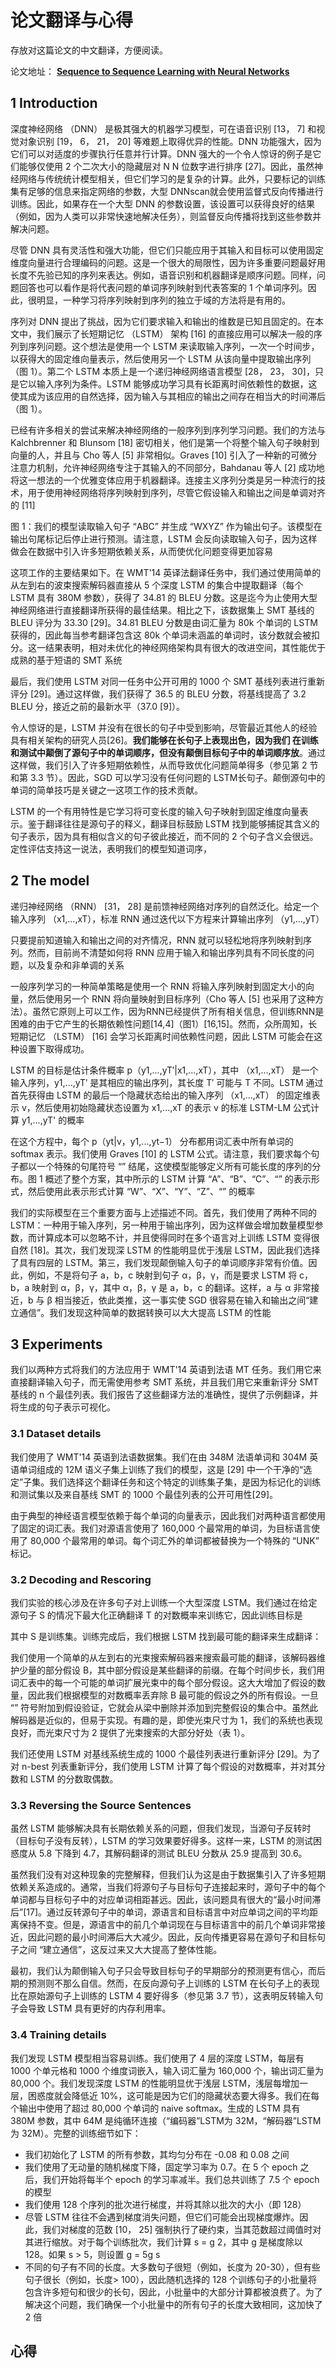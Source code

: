 # 论文翻译与心得

存放对这篇论文的中文翻译，方便阅读。

论文地址：
**[Sequence to Sequence Learning with Neural Networks](https://papers.nips.cc/paper/5346-sequence-to-sequence-learning-with-neural-networks.pdf)**



##  **1 Introduction**

深度神经网络 （DNN） 是极其强大的机器学习模型，可在语音识别 [13， 7] 和视觉对象识别 [19， 6， 21， 20] 等难题上取得优异的性能。DNN 功能强大，因为它们可以对适度的步骤执行任意并行计算。DNN 强大的一个令人惊讶的例子是它们能够仅使用 2 个二次大小的隐藏层对 N N 位数字进行排序 [27]。因此，虽然神经网络与传统统计模型相关，但它们学习的是复杂的计算。此外，只要标记的训练集有足够的信息来指定网络的参数，大型 DNNscan就会使用监督式反向传播进行训练。因此，如果存在一个大型 DNN 的参数设置，该设置可以获得良好的结果（例如，因为人类可以非常快速地解决任务），则监督反向传播将找到这些参数并解决问题。

尽管 DNN 具有灵活性和强大功能，但它们只能应用于其输入和目标可以使用固定维度向量进行合理编码的问题。这是一个很大的局限性，因为许多重要问题最好用长度不先验已知的序列来表达。例如，语音识别和机器翻译是顺序问题。同样，问题回答也可以看作是将代表问题的单词序列映射到代表答案的 1 个单词序列。因此，很明显，一种学习将序列映射到序列的独立于域的方法将是有用的。

序列对 DNN 提出了挑战，因为它们要求输入和输出的维数是已知且固定的。在本文中，我们展示了长短期记忆 （LSTM） 架构 [16] 的直接应用可以解决一般的序列到序列问题。这个想法是使用一个 LSTM 来读取输入序列，一次一个时间步，以获得大的固定维向量表示，然后使用另一个 LSTM 从该向量中提取输出序列（图 1）。第二个 LSTM 本质上是一个递归神经网络语言模型 [28， 23， 30]，只是它以输入序列为条件。LSTM 能够成功学习具有长距离时间依赖性的数据，这使其成为该应用的自然选择，因为输入与其相应的输出之间存在相当大的时间滞后（图 1）。

已经有许多相关的尝试来解决神经网络的一般序列到序列学习问题。我们的方法与 Kalchbrenner 和 Blunsom [18] 密切相关，他们是第一个将整个输入句子映射到向量的人，并且与 Cho 等人 [5] 非常相似。Graves [10] 引入了一种新的可微分注意力机制，允许神经网络专注于其输入的不同部分，Bahdanau 等人 [2] 成功地将这一想法的一个优雅变体应用于机器翻译。连接主义序列分类是另一种流行的技术，用于使用神经网络将序列映射到序列，尽管它假设输入和输出之间是单调对齐的 [11]

图 1：我们的模型读取输入句子 “ABC” 并生成 “WXYZ” 作为输出句子。该模型在输出句尾标记后停止进行预测。请注意，LSTM 会反向读取输入句子，因为这样做会在数据中引入许多短期依赖关系，从而使优化问题变得更加容易

这项工作的主要结果如下。在 WMT'14 英译法翻译任务中，我们通过使用简单的从左到右的波束搜索解码器直接从 5 个深度 LSTM 的集合中提取翻译（每个 LSTM 具有 380M 参数），获得了 34.81 的 BLEU 分数。这是迄今为止使用大型神经网络进行直接翻译所获得的最佳结果。相比之下，该数据集上 SMT 基线的 BLEU 评分为 33.30 [29]。34.81 BLEU 分数是由词汇量为 80k 个单词的 LSTM 获得的，因此每当参考翻译包含这 80k 个单词未涵盖的单词时，该分数就会被扣分。这一结果表明，相对未优化的神经网络架构具有很大的改进空间，其性能优于成熟的基于短语的 SMT 系统

最后，我们使用 LSTM 对同一任务中公开可用的 1000 个 SMT 基线列表进行重新评分 [29]。通过这样做，我们获得了 36.5 的 BLEU 分数，将基线提高了 3.2 BLEU 分，接近之前的最新水平（37.0 [9]）。

令人惊讶的是，LSTM 并没有在很长的句子中受到影响，尽管最近其他人的经验 具有相关架构的研究人员[26]。**我们能够在长句子上表现出色，因为我们 在训练和测试中颠倒了源句子中的单词顺序，但没有颠倒目标句子中的单词顺序放**。通过这样做，我们引入了许多短期依赖性，从而导致优化问题简单得多（参见第 2 节和第 3.3 节）。因此，SGD 可以学习没有任何问题的 LSTM长句子。颠倒源句中的单词的简单技巧是关键之一这项工作的技术贡献。

LSTM 的一个有用特性是它学习将可变长度的输入句子映射到固定维度向量表示。鉴于翻译往往是源句子的释义，翻译目标鼓励 LSTM 找到能够捕捉其含义的句子表示，因为具有相似含义的句子彼此接近，而不同的 2 个句子含义会很远。定性评估支持这一说法，表明我们的模型知道词序，

##  2 The model

递归神经网络 （RNN） [31， 28] 是前馈神经网络对序列的自然泛化。给定一个输入序列 （x1,...,xT），标准 RNN 通过迭代以下方程来计算输出序列 （y1,...,yT）

只要提前知道输入和输出之间的对齐情况，RNN 就可以轻松地将序列映射到序列。然而，目前尚不清楚如何将 RNN 应用于输入和输出序列具有不同长度的问题，以及复杂和非单调的关系

一般序列学习的一种简单策略是使用一个 RNN 将输入序列映射到固定大小的向量，然后使用另一个 RNN 将向量映射到目标序列（Cho 等人 [5] 也采用了这种方法）。虽然它原则上可以工作，因为RNN已经提供了所有相关信息，但训练RNN是困难的由于它产生的长期依赖性问题[14,4]（图1）[16,15]。然而，众所周知，长短期记忆 （LSTM） [16] 会学习长距离时间依赖性问题，因此 LSTM 可能会在这种设置下取得成功。

LSTM 的目标是估计条件概率 p（y1,...,yT′|x1,...,xT），其中 （x1,...,xT） 是一个输入序列，y1,...,yT′ 是其相应的输出序列，其长度 T′ 可能与 T 不同。LSTM 通过首先获得由 LSTM 的最后一个隐藏状态给出的输入序列 （x1,...,xT） 的固定维表示 v，然后使用初始隐藏状态设置为 x1,...,xT 的表示 v 的标准 LSTM-LM 公式计算 y1,...,yT' 的概率

在这个方程中，每个 p（yt|v，y1,...,yt−1） 分布都用词汇表中所有单词的 softmax 表示。我们使用 Graves [10] 的 LSTM 公式。请注意，我们要求每个句子都以一个特殊的句尾符号 “<EOS>” 结尾，这使模型能够定义所有可能长度的序列的分布。图 1 概述了整个方案，其中所示的 LSTM 计算 “A”、“B”、“C”、“” 的表示形式<EOS>，然后使用此表示形式计算 “W”、“X”、“Y”、“Z”、“” 的概率<EOS>

我们的实际模型在三个重要方面与上述描述不同。首先，我们使用了两种不同的 LSTM：一种用于输入序列，另一种用于输出序列，因为这样做会增加数量模型参数，而计算成本可以忽略不计，并且使得同时在多个语言对上训练 LSTM 变得很自然 [18]。其次，我们发现深 LSTM 的性能明显优于浅层 LSTM，因此我们选择了具有四层的 LSTM。第三，我们发现颠倒输入句子的单词顺序非常有价值。因此，例如，不是将句子 a，b，c 映射到句子 α，β，γ，而是要求 LSTM 将 c，b，a 映射到 α，β，γ，其中 α，β，γ 是 a，b，c 的翻译。这样，a 与 α 非常接近，b 与 β 相当接近，依此类推，这一事实使 SGD 很容易在输入和输出之间“建立通信”。我们发现这种简单的数据转换可以大大提高 LSTM 的性能

##  3 Experiments

我们以两种方式将我们的方法应用于 WMT'14 英语到法语 MT 任务。我们用它来直接翻译输入句子，而无需使用参考 SMT 系统，并且我们用它来重新评分 SMT 基线的 n 个最佳列表。我们报告了这些翻译方法的准确性，提供了示例翻译，并将生成的句子表示可视化。

### 3.1 Dataset details

我们使用了 WMT'14 英语到法语数据集。我们在由 348M 法语单词和 304M 英语单词组成的 12M 语义子集上训练了我们的模型，这是 [29] 中一个干净的“选定”子集。我们选择这个翻译任务和这个特定的训练集子集，是因为标记化的训练和测试集以及来自基线 SMT 的 1000 个最佳列表的公开可用性[29]。

由于典型的神经语言模型依赖于每个单词的向量表示，因此我们对两种语言都使用了固定的词汇表。我们对源语言使用了 160,000 个最常用的单词，为目标语言使用了 80,000 个最常用的单词。每个词汇外的单词都被替换为一个特殊的 “UNK” 标记。

###  3.2 Decoding and Rescoring

我们实验的核心涉及在许多句子对上训练一个大型深度 LSTM。我们通过在给定源句子 S 的情况下最大化正确翻译 T 的对数概率来训练它，因此训练目标是

其中 S 是训练集。训练完成后，我们根据 LSTM 找到最可能的翻译来生成翻译：

我们使用一个简单的从左到右的光束搜索解码器来搜索最可能的翻译，该解码器维护少量的部分假设 B，其中部分假设是某些翻译的前缀。在每个时间步长，我们用词汇表中的每一个可能的单词扩展光束中的每个部分假设。这大大增加了假设的数量，因此我们根据模型的对数概率丢弃除 B 最可能的假设之外的所有假设。一旦 “<EOS>” 符号附加到假设验证，它就会从梁中删除并添加到完整假设的集合中。虽然此解码器是近似的，但易于实现。有趣的是，即使光束尺寸为 1，我们的系统也表现良好，而光束尺寸为 2 提供了光束搜索的大部分好处（表 1）。

我们还使用 LSTM 对基线系统生成的 1000 个最佳列表进行重新评分 [29]。为了对 n-best 列表重新评分，我们使用 LSTM 计算了每个假设的对数概率，并对其分数和 LSTM 的分数取偶数。

###  3.3 Reversing the Source Sentences

虽然 LSTM 能够解决具有长期依赖关系的问题，但我们发现，当源句子反转时（目标句子没有反转），LSTM 的学习效果要好得多。这样一来，LSTM 的测试困惑度从 5.8 下降到 4.7，其解码翻译的测试 BLEU 分数从 25.9 提高到 30.6。

虽然我们没有对这种现象的完整解释，但我们认为这是由于数据集引入了许多短期依赖关系造成的。通常，当我们将源句子与目标句子连接起来时，源句子中的每个单词都与目标句子中的对应单词相距甚远。因此，该问题具有很大的“最小时间滞后”[17]。通过反转源句子中的单词，源语言和目标语言中对应单词之间的平均距离保持不变。但是，源语言中的前几个单词现在与目标语言中的前几个单词非常接近，因此问题的最小时间滞后大大减少。因此，反向传播更容易在源句子和目标句子之间 “建立通信”，这反过来又大大提高了整体性能。

最初，我们认为颠倒输入句子只会导致目标句子的早期部分的预测更有信心，而后期的预测则不那么自信。然而，在反向源句子上训练的 LSTM 在长句子上的表现比在原始源句子上训练的 LSTM 4 要好得多（参见第 3.7 节），这表明反转输入句子会导致 LSTM 具有更好的内存利用率。

### 3.4 Training details

我们发现 LSTM 模型相当容易训练。我们使用了 4 层的深度 LSTM，每层有 1000 个单元格和 1000 个维度词嵌入，输入词汇量为 160,000 个，输出词汇量为 80,000 个。我们发现深度 LSTM 的性能明显优于浅层 LSTM，浅层每增加一层，困惑度就会降低近 10%，这可能是因为它们的隐藏状态要大得多。我们在每个输出中使用了超过 80,000 个单词的 naive softmax。生成的 LSTM 具有 380M 参数，其中 64M 是纯循环连接（“编码器”LSTM为 32M，“解码器”LSTM 为 32M）。完整的训练细节如下：

-  我们初始化了 LSTM 的所有参数，其均匀分布在 -0.08 和 0.08 之间 
- 我们使用了无动量的随机梯度下降，固定学习率为 0.7。在 5 个 epoch 之后，我们开始将每半个 epoch 的学习率减半。我们总共训练了 7.5 个 epoch 的模型
- 我们使用 128 个序列的批次进行梯度，并将其除以批次的大小（即 128）
- 尽管 LSTM 往往不会遇到梯度消失问题，但它们可能会出现梯度爆炸。因此，我们对梯度的范数 [10， 25] 强制执行了硬约束，当其范数超过阈值时对其进行缩放。对于每个训练批次，我们计算 s = g 2，其中 g 是梯度除以 128。如果 s > 5，则设置 g = 5g s 
- 不同的句子有不同的长度。大多数句子很短（例如，长度为 20-30），但有些句子很长（例如，长度> 100），因此随机选择的 128 个训练句子的小批量将包含许多短句和很少的长句，因此，小批量中的大部分计算都被浪费了。为了解决这个问题，我们确保一个小批量中的所有句子的长度大致相同，这加快了 2 倍

## 心得


